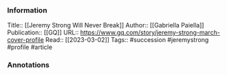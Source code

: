 
### Information
Title:: [[Jeremy Strong Will Never Break]]
Author:: [[Gabriella Paiella]]
Publication:: [[GQ]]
URL:: https://www.gq.com/story/jeremy-strong-march-cover-profile
Read:: [[2023-03-02]]
Tags:: #succession #jeremystrong #profile 
#article

### Annotations
